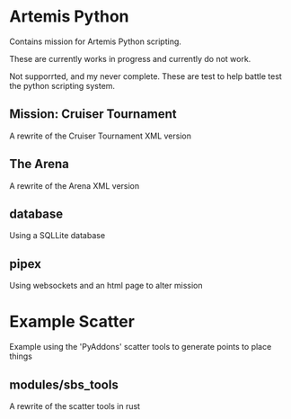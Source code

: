 # Artemis Python

Contains mission for Artemis Python scripting.


These are currently works in progress and currently do not work.

Not supporrted, and my never complete. These are test to help battle test the python scripting system.


## Mission: Cruiser Tournament
A rewrite of the Cruiser Tournament XML version

## The Arena
A rewrite of the Arena XML version

## database
Using a SQLLite database

## pipex
Using websockets and an html page to alter mission

# Example Scatter
Example using the 'PyAddons' scatter tools to generate points to place things

## modules/sbs_tools
A rewrite of the scatter tools in rust

